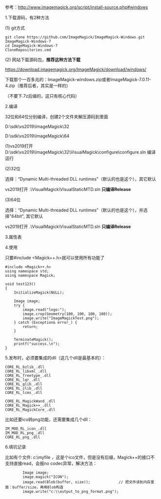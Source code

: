 参考：http://www.imagemagick.org/script/install-source.php#windows



1.下载源码，有2种方法

(1) git方式

```
git clone https://github.com/ImageMagick/ImageMagick-Windows.git ImageMagick-Windows-7
cd ImageMagick-Windows-7
CloneRepositories.cmd
```

(2) 网站下载源码包，**推荐这种方法下载**

https://download.imagemagick.org/ImageMagick/download/windows/

下载那个一百多兆的：ImageMagick-windows.zip或者ImageMagick-7.0.11-4.zip（推荐后者，其实是一样的）

（不要下.7z后缀的，这只有核心代码）



2.编译

32位和64位分别编译，创建2个文件夹解压源码到里面

D:\sdk\vs2019\ImageMagick\32

D:\sdk\vs2019\ImageMagick\64



(1)vs2019打开D:\sdk\vs2019\ImageMagick\32\VisualMagick\configure\configure.sln 编译运行

(2)32位

选择：“Dynamic Multi-threaded DLL runtimes"（默认的也是这个），其它默认

vs2019打开 .\VisualMagick\VisualStaticMTD.sln **只编译Release**

(3)64位

选择：“Dynamic Multi-threaded DLL runtimes"（默认的也是这个），并选择"64bit", 其它默认

vs2019打开 .\VisualMagick\VisualStaticMTD.sln **只编译Release**





3.属性表



4.使用

只要#include <Magick++.h>就可以使用所有功能了

```
#include <Magick++.h>
using namespace std;
using namespace Magick;

void test123()
{
	InitializeMagick(NULL);

	Image image;
	try {
		image.read("logo:");
		image.crop(Geometry(100, 100, 100, 100));
		image.write("ImageMagickTest.png");
	} catch (Exception& error_) {
		return;
	}

	TerminateMagick();
	printf("success.\n");
}
```



5.发布时，必须要集成的dll（这几个dll是最基本的）：

```
CORE_RL_bzlib_.dll
CORE_RL_libxml_.dll
CORE_RL_freetype_.dll
CORE_RL_lqr_.dll
CORE_RL_glib_.dll
CORE_RL_zlib_.dll
CORE_RL_lcms_.dll

CORE_RL_MagickWand_.dll
CORE_RL_Magick++_.dll
CORE_RL_MagickCore_.dll
```

比如还要ico转png功能，还需要集成几个dll：

```
IM_MOD_RL_icon_.dll
IM_MOD_RL_png_.dll
CORE_RL_png_.dll
```



6.填坑记录

比如有个文件:   c:\myfile ，这是个ico文件，但是没有后缀，Magick++的接口不支持直接read，会报no codec异常，解决方法：

			Image image;
			image.magick("ICON");
			image.read(Blob(buffer, size));				// 把文件读到内存里面：buffer/size，再用Blob构造
			image.write("c:\\output_to_png_format.png");
